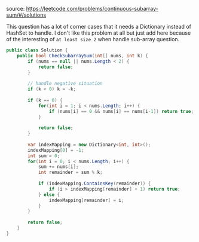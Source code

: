 source: https://leetcode.com/problems/continuous-subarray-sum/#/solutions

This question has a lot of corner cases that it needs a Dictionary instead of HashSet to handle. I don't like this problem at all but just add here because of the interesting of `at least size 2` when handle sub-array question.

```csharp
public class Solution {
    public bool CheckSubarraySum(int[] nums, int k) {
        if (nums == null || nums.Length < 2) {
            return false;
        }        
        
        // handle negative situation
        if (k < 0) k = -k;
        
        if (k == 0) {
            for(int i = 1; i < nums.Length; i++) {
                if (nums[i] == 0 && nums[i] == nums[i-1]) return true;
            }
            
            return false;
        }
        
        var indexMapping = new Dictionary<int, int>();
        indexMapping[0] = -1;
        int sum = 0;
        for(int i = 0; i < nums.Length; i++) {
            sum += nums[i];
            int remainder = sum % k;
            
            if (indexMapping.ContainsKey(remainder)) {
                if (i > indexMapping[remainder] + 1) return true;
            } else {
                indexMapping[remainder] = i;
            }
        }
        
        return false;
    }
}
```
